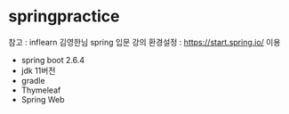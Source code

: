 # springpractice

참고 : inflearn 김영한님 spring 입문 강의
환경설정 : https://start.spring.io/ 이용
- spring boot 2.6.4
- jdk 11버전
- gradle
- Thymeleaf
- Spring Web
